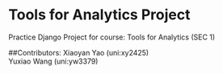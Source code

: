 # Tools for Analytics Project

Practice Django Project for course: Tools for Analytics (SEC 1)

##Contributors:
Xiaoyan Yao (uni:xy2425) <br>
Yuxiao Wang (uni:yw3379) <br>
